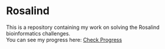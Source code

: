 # Rosalind

This is a repository containing my work on solving the Rosalind bioinformatics challenges.  
You can see my progress here: [Check Progress](https://rosalind.info/users/Alex.Fastner/)


